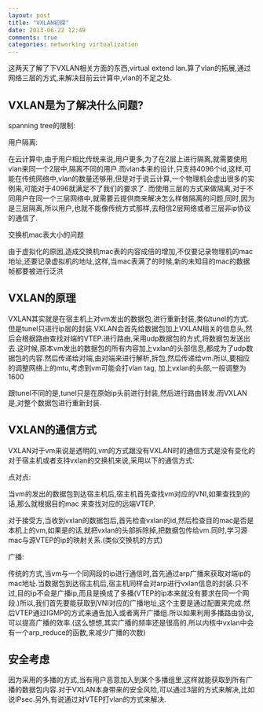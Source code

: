 ```yaml
---
layout: post
title: "VXLAN初探"
date: 2013-06-22 12:49
comments: true
categories: networking virtualization
---
```


这两天了解了下VXLAN相关方面的东西,virtual extend lan.算了vlan的拓展,通过网络三层的方式,来解决目前云计算中,vlan的不足之处.
<!-- more -->
## VXLAN是为了解决什么问题? ##

spanning tree的限制:



用户隔离:

在云计算中,由于用户相比传统来说,用户更多,为了在2层上进行隔离,就需要使用vlan来同一个2层中,隔离不同的用户.而vlan本来的设计,只支持4096个id,这样,可能在传统网络中,vlan的数量还够用,但是对于说云计算,一个物理机会虚出很多的实例来,可能对于4096就满足不了我们的要求了.
而使用三层的方式来做隔离,对于不同用户在同一个三层网络中,就需要云提供商来解决怎么样做隔离的问题,同时,因为是三层隔离,所以用户,也就不能像传统方式那样,去相信2层网络或者三层非ip协议的通信了.

交换机mac表大小的问题

由于虚拟化的原因,造成交换机mac表的内容成倍的增加,不仅要记录物理机的mac地址,还要记录虚拟机的地址,这样,当mac表满了的时候,新的未知目的mac的数据帧都要被进行泛洪	

## VXLAN的原理 ##
VXLAN其实就是在宿主机上对vm发出的数据包,进行重新封装,类似tunel的方式.但是tunel只进行ip层的封装.VXLAN会首先给数据包加上VXLAN相关的信息头,然后会根据路由查找对端的VTEP.进行路由,采用udp数据包的方式,将数据包发送出去.这时候,原本vm发出的数据包的所有内容加上vxlan的头部信息,都成为了udp数据包的内容.然后传递给对端,由对端来进行解析,拆包,然后传递给vm.所以,要相应的调整网络上的mtu,考虑到vm可能会打vlan tag, 加上vxlan的头部,一般调整为1600

跟tunel不同的是,tunel只是在原始ip头前进行封装,然后进行路由转发.而VXLAN是,对整个数据包进行重新封装.

## VXLAN的通信方式 ##
VXLAN对于vm来说是透明的,vm的方式跟没有VXLAN时的通信方式是没有变化的
对于宿主机或者支持vxlan的交换机来说,采用以下的通信方式:

点对点:

当vm的发出的数据包到达宿主机后,宿主机首先查找vm对应的VNI,如果查找到的话,那么就根据目的mac 来查找对应的远端VTEP.

对于接受方,当收到vxlan的数据包后,首先检查vxlan的id,然后检查目的mac是否是本机上的vm,如果是的话,就把vxlan的头部拆除掉,把数据包传给vm.同时,学习源mac与源VTEP的ip的映射关系.(类似交换机的方式)

广播:

传统的方式,当vm与一个同网段的ip进行通信时,首先通过arp广播来获取对端ip的mac地址.当数据包到达宿主机后,宿主机同样会对arp进行vxlan信息的封装.只不过,目的ip不会是广播ip,而且是换成了多播(VTEP的ip本来就没有要求在同一个网段.)所以,我们首先要能获取到VNI对应的广播地址,这个主要是通过配置来完成.然后VTEP通过IGMP的方式来通告加入或者离开广播组.所以如果利用多播路由协议,可以提高广播的效率.(这么想想,其实广播的频率还是很高的.所以内核中vxlan中会有一个arp_reduce的函数,来减少广播的次数)

## 安全考虑 ##

因为采用的多播的方式,当有用户恶意加入到某个多播组里,这样就能获取到所有广播的数据包内容.对于VXLAN本身带来的安全风险,可以通过3层的方式来解决,比如说IPsec.另外,有说通过对VTEP打vlan的方式来解决.
